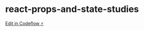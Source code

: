 # react-props-and-state-studies

[Edit in Codeflow ⚡️](https://stackblitz.com/~/github.com/muritadb/react-props-and-state-studies)